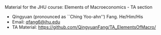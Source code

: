 Material for the JHU course: Elements of Macroeconomics - TA section 

- Qingyuan (pronounced as ``Ching Yoo-ahn'') Fang. He/Him/His
- Email: qfang6@jhu.edu
- TA Material: https://github.com/QingyuanFang/TA_ElementsOfMacro/

